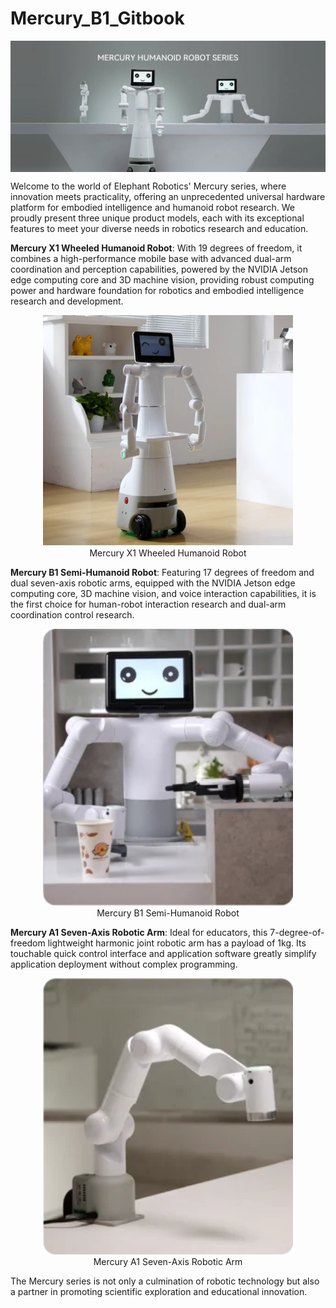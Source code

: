 # Mercury_B1_Gitbook

<center>
<img src="./resources/introduction/introduction-en.png" width="800" align="center">
</center>

Welcome to the world of Elephant Robotics' Mercury series, where innovation meets practicality, offering an unprecedented universal hardware platform for embodied intelligence and humanoid robot research. We proudly present three unique product models, each with its exceptional features to meet your diverse needs in robotics research and education.

**Mercury X1 Wheeled Humanoid Robot**: With 19 degrees of freedom, it combines a high-performance mobile base with advanced dual-arm coordination and perception capabilities, powered by the NVIDIA Jetson edge computing core and 3D machine vision, providing robust computing power and hardware foundation for robotics and embodied intelligence research and development.

<center>
<img src="./resources/1-ProductIntroduction/image/X1.png" width="400" height="auto" />
<br>
Mercury X1 Wheeled Humanoid Robot</center>

**Mercury B1 Semi-Humanoid Robot**: Featuring 17 degrees of freedom and dual seven-axis robotic arms, equipped with the NVIDIA Jetson edge computing core, 3D machine vision, and voice interaction capabilities, it is the first choice for human-robot interaction research and dual-arm coordination control research.

<center>
<img src="./resources/1-ProductIntroduction/image/B1.jpg" width="400" height="auto" />
<br>
Mercury B1 Semi-Humanoid Robot</center>

**Mercury A1 Seven-Axis Robotic Arm**: Ideal for educators, this 7-degree-of-freedom lightweight harmonic joint robotic arm has a payload of 1kg. Its touchable quick control interface and application software greatly simplify application deployment without complex programming.

<center>
<img src="./resources/1-ProductIntroduction/image/A1.png" width="400" height="auto" />
<br>
Mercury A1 Seven-Axis Robotic Arm</center>

The Mercury series is not only a culmination of robotic technology but also a partner in promoting scientific exploration and educational innovation.